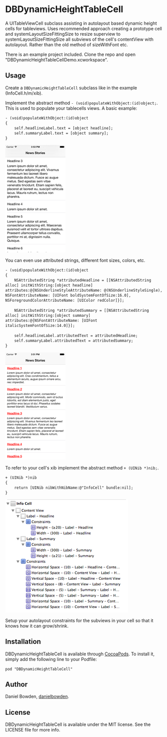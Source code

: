 # DBDynamicHeightTableCell

A UITableViewCell subclass assisting in autolayout based dynamic height cells for tableviews. Uses recommended approach creating a prototype cell and systemLayoutSizeFittingSize to resize superview to systemLayoutSizeFittingSize all subviews of the cell's contentView with autolayout. Rather than the old method of sizeWithFont etc.

There is an example project included. Clone the repo and open "DBDynamicHeightTableCellDemo.xcworkspace".

## Usage

Create a ```DBDynamicHeightTableCell``` subclass like in the example (InfoCell.h/m/xib).

Implement the abstract method ```- (void)populateWithObject:(id)object;```. This is used to populate your tablecells views. A basic example:

```objc
- (void)populateWithObject:(id)object
{
    self.headlineLabel.text = [object headline];
    self.summaryLabel.text = [object summary];
}
```

[![Plain text labels](/Example/Screenshots/DBDynamicHeightTableCell-PlainLabels-small.png?raw=true)](/Example/Screenshots/DBDynamicHeightTableCell-PlainLabels.png?raw=true)

You can even use attributed strings, different font sizes, colors, etc.

```objc
- (void)populateWithObject:(id)object
{
    NSAttributedString *attributedHeadline = [[NSAttributedString alloc] initWithString:[object headline] attributes:@{NSUnderlineStyleAttributeName: @(NSUnderlineStyleSingle), NSFontAttributeName: [UIFont boldSystemFontOfSize:16.0], NSForegroundColorAttributeName: [UIColor redColor]}];

    NSAttributedString *attributedSummary = [[NSAttributedString alloc] initWithString:[object summary] attributes:@{NSFontAttributeName: [UIFont italicSystemFontOfSize:14.0]}];
    
    self.headlineLabel.attributedText = attributedHeadline;
    self.summaryLabel.attributedText = attributedSummary;
}
```

[![Attributed text labels](/Example/Screenshots/DBDynamicHeightTableCell-AttributedLabels-small.png?raw=true)](/Example/Screenshots/DBDynamicHeightTableCell-AttributedLabels.png?raw=true)

To refer to your cell's xib implement the abstract method ```+ (UINib *)nib;```.

```objc
+ (UINib *)nib
{
    return [UINib nibWithNibName:@"InfoCell" bundle:nil];
}
```

![Autolayout constraints](/Example/Screenshots/DBDynamicHeightTableCell-AutolayoutConstraints.png?raw=true "DBDynamicHeightTableCell-AutolayoutConstraints")

Setup your autolayout constraints for the subviews in your cell so that it knows how it can grow/shrink.



## Installation

DBDynamicHeightTableCell is available through [CocoaPods](http://cocoapods.org). To install
it, simply add the following line to your Podfile:

    pod "DBDynamicHeightTableCell"

## Author

Daniel Bowden, [danielbowden](https://github.com/danielbowden).

## License

DBDynamicHeightTableCell is available under the MIT license. See the LICENSE file for more info.


